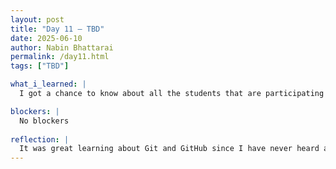 ```yaml
---
layout: post
title: "Day 11 – TBD"
date: 2025-06-10
author: Nabin Bhattarai
permalink: /day11.html
tags: ["TBD"]

what_i_learned: |
  I got a chance to know about all the students that are participating in this research program. I learned what Git and GitHub was. I also set up my GitHub account and CEAMLS SAIRI Summer 2025 Research Website. I know how to use GitHub now. We played speed networking Bingo which helped me learn more about Git and GitHUb. Placement test on Python helped me revise my learning on Python.

blockers: |
  No blockers
  
reflection: |
  It was great learning about Git and GitHub since I have never heard and learned about it. Playing speed networking bingo was fun and informational at the same time. Placement test on Python helped me check my knowledge on Python and topics that I need to learn more. It was wonderful getting to know all the participants. I enjoyed our first day of CEAMLS SAIRI.
---
```

